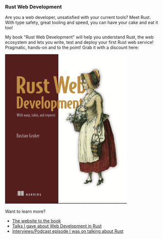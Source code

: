 ### Rust Web Development

Are you a web developer, unsatisfied with your current tools? Meet Rust. With type safety, great tooling and speed, you can have your cake and eat it too!

My book "Rust Web Development" will help you understand Rust, the web ecosystem and lets you write, test and deploy your first Rust web service! Pragmatic, hands-on and to the point! Grab it with a discount here:

<a href="http://mng.bz/XrRp"><img src="https://raw.githubusercontent.com/gruberb/gruberb/main/cover.png" width="400"></a>

Want to learn more? 

* <a href="https://rustwebdevelopment.com/">The website to the book</a>
* <a href="https://rustwebdevelopment.com/talks/">Talks I gave about Web Development in Rust</a>
* <a href="https://rustwebdevelopment.com/interviews/">Interviews/Podcast episode I was on talking about Rust</a>
